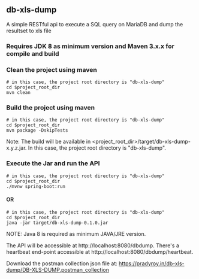 ## db-xls-dump
A simple RESTful api to execute a SQL query on MariaDB and dump the resultset to xls file

### Requires JDK 8 as minimum version and Maven 3.x.x for compile and build

### Clean the project using maven
``` shell
# in this case, the project root directory is "db-xls-dump"
cd $project_root_dir
mvn clean
```

### Build the project using maven
``` shell
# in this case, the project root directory is "db-xls-dump"
cd $project_root_dir
mvn package -DskipTests
```
Note: The build will be available in <project_root_dir>/target/db-xls-dump-x.y.z.jar. In this case, the project root directory is "db-xls-dump".

### Execute the Jar and run the API
``` shell
# in this case, the project root directory is "db-xls-dump"
cd $project_root_dir
./mvnw spring-boot:run
```
     
#### OR

``` shell
# in this case, the project root directory is "db-xls-dump"
cd $project_root_dir
java -jar target/db-xls-dump-0.1.0.jar
```
     
NOTE: Java 8 is required as minimum JAVA/JRE version.

The API will be accessible at http://localhost:8080/dbdump.  There's a heartbeat end-point accessible at http://localhost:8080/dbdump/heartbeat.

Download the postman collection json file at: https://pradyroy.in/db-xls-dump/DB-XLS-DUMP.postman_collection

